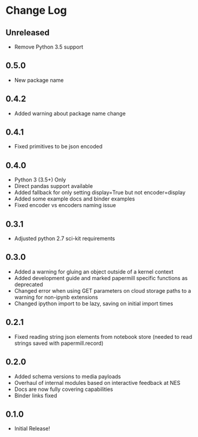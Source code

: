 # Change Log

## Unreleased

- Remove Python 3.5 support

## 0.5.0

- New package name

## 0.4.2

- Added warning about package name change

## 0.4.1

- Fixed primitives to be json encoded

## 0.4.0

- Python 3 (3.5+) Only
- Direct pandas support available
- Added fallback for only setting display=True but not encoder=display
- Added some example docs and binder examples
- Fixed encoder vs encoders naming issue

## 0.3.1

- Adjusted python 2.7 sci-kit requirements

## 0.3.0

- Added a warning for gluing an object outside of a kernel context
- Added development guide and marked papermill specific functions as deprecated
- Changed error when using GET parameters on cloud storage paths to a warning for non-ipynb extensions
- Changed ipython import to be lazy, saving on initial import times

## 0.2.1

- Fixed reading string json elements from notebook store (needed to read strings saved with papermill.record)

## 0.2.0

- Added schema versions to media payloads
- Overhaul of internal modules based on interactive feedback at NES
- Docs are now fully covering capabilities
- Binder links fixed

## 0.1.0

- Initial Release!

